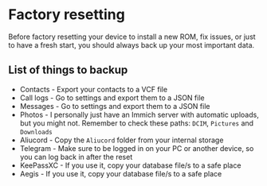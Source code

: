# Factory resetting
Before factory resetting your device to install a new ROM, fix issues, or just to have a fresh start, you should always back up your most important data.

## List of things to backup
- Contacts - Export your contacts to a VCF file
- Call logs - Go to settings and export them to a JSON file
- Messages - Go to settings and export them to a JSON file
- Photos - I personally just have an Immich server with automatic uploads, but you might not. Remember to check these paths: `DCIM`, `Pictures` and `Downloads`
- Aliucord - Copy the `Aliucord` folder from your internal storage
- Telegram - Make sure to be logged in on your PC or another device, so you can log back in after the reset
- KeePassXC - If you use it, copy your database file/s to a safe place
- Aegis - If you use it, copy your database file/s to a safe place